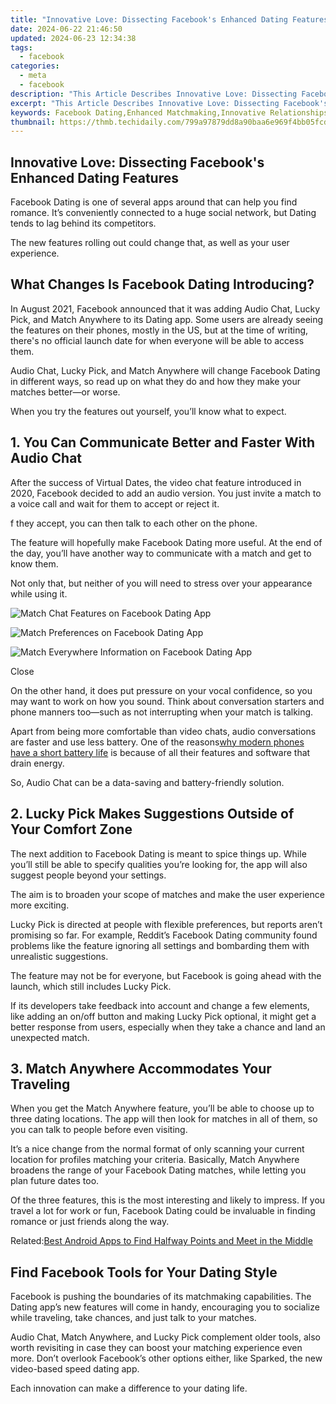 ```yaml
---
title: "Innovative Love: Dissecting Facebook's Enhanced Dating Features"
date: 2024-06-22 21:46:50
updated: 2024-06-23 12:34:38
tags:
  - facebook
categories:
  - meta
  - facebook
description: "This Article Describes Innovative Love: Dissecting Facebook's Enhanced Dating Features"
excerpt: "This Article Describes Innovative Love: Dissecting Facebook's Enhanced Dating Features"
keywords: Facebook Dating,Enhanced Matchmaking,Innovative Relationships,Social Dating Platform,Online Romance Explore,Facebook Love Features,Advanced User Profile
thumbnail: https://thmb.techidaily.com/799a97879dd8a90baa6e969f4bb05fcde15523a2765ac1b15d1b78fad2268973.jpg
---
```


## Innovative Love: Dissecting Facebook's Enhanced Dating Features

 Facebook Dating is one of several apps around that can help you find romance. It’s conveniently connected to a huge social network, but Dating tends to lag behind its competitors.

 The new features rolling out could change that, as well as your user experience.

## What Changes Is Facebook Dating Introducing?

 In August 2021, Facebook announced that it was adding Audio Chat, Lucky Pick, and Match Anywhere to its Dating app. Some users are already seeing the features on their phones, mostly in the US, but at the time of writing, there's no official launch date for when everyone will be able to access them.

 Audio Chat, Lucky Pick, and Match Anywhere will change Facebook Dating in different ways, so read up on what they do and how they make your matches better—or worse.

 When you try the features out yourself, you’ll know what to expect.

## 1\. You Can Communicate Better and Faster With Audio Chat

 After the success of Virtual Dates, the video chat feature introduced in 2020, Facebook decided to add an audio version. You just invite a match to a voice call and wait for them to accept or reject it.

f they accept, you can then talk to each other on the phone.

 The feature will hopefully make Facebook Dating more useful. At the end of the day, you’ll have another way to communicate with a match and get to know them.

 Not only that, but neither of you will need to stress over your appearance while using it.

![Match Chat Features on Facebook Dating App](https://static1.makeuseofimages.com/wordpress/wp-content/uploads/2021/08/match-chat-features-on-facebook-dating-app.png)

![Match Preferences on Facebook Dating App](https://static1.makeuseofimages.com/wordpress/wp-content/uploads/2021/08/match-preferences-on-facebook-dating-app.png)

![Match Everywhere Information on Facebook Dating App](https://static1.makeuseofimages.com/wordpress/wp-content/uploads/2021/08/match-everywhere-information-on-facebook-dating-app.png)

Close

 On the other hand, it does put pressure on your vocal confidence, so you may want to work on how you sound. Think about conversation starters and phone manners too—such as not interrupting when your match is talking.

 Apart from being more comfortable than video chats, audio conversations are faster and use less battery. One of the reasons[why modern phones have a short battery life](https://www.makeuseof.com/tag/why-phones-have-short-battery-life/) is because of all their features and software that drain energy.

So, Audio Chat can be a data-saving and battery-friendly solution.

## 2\. Lucky Pick Makes Suggestions Outside of Your Comfort Zone

 The next addition to Facebook Dating is meant to spice things up. While you’ll still be able to specify qualities you’re looking for, the app will also suggest people beyond your settings.

 The aim is to broaden your scope of matches and make the user experience more exciting.

 Lucky Pick is directed at people with flexible preferences, but reports aren’t promising so far. For example, Reddit’s Facebook Dating community found problems like the feature ignoring all settings and bombarding them with unrealistic suggestions.

 The feature may not be for everyone, but Facebook is going ahead with the launch, which still includes Lucky Pick.

 If its developers take feedback into account and change a few elements, like adding an on/off button and making Lucky Pick optional, it might get a better response from users, especially when they take a chance and land an unexpected match.

## 3\. Match Anywhere Accommodates Your Traveling

 When you get the Match Anywhere feature, you’ll be able to choose up to three dating locations. The app will then look for matches in all of them, so you can talk to people before even visiting.

 It’s a nice change from the normal format of only scanning your current location for profiles matching your criteria. Basically, Match Anywhere broadens the range of your Facebook Dating matches, while letting you plan future dates too.

 Of the three features, this is the most interesting and likely to impress. If you travel a lot for work or fun, Facebook Dating could be invaluable in finding romance or just friends along the way.

 Related:[Best Android Apps to Find Halfway Points and Meet in the Middle](https://www.makeuseof.com/find-halfway-points-and-meet-in-the-middle-android/)

## Find Facebook Tools for Your Dating Style

 Facebook is pushing the boundaries of its matchmaking capabilities. The Dating app’s new features will come in handy, encouraging you to socialize while traveling, take chances, and just talk to your matches.

 Audio Chat, Match Anywhere, and Lucky Pick complement older tools, also worth revisiting in case they can boost your matching experience even more. Don’t overlook Facebook’s other options either, like Sparked, the new video-based speed dating app.

Each innovation can make a difference to your dating life.


<ins class="adsbygoogle"
     style="display:block"
     data-ad-format="autorelaxed"
     data-ad-client="ca-pub-7571918770474297"
     data-ad-slot="1223367746"></ins>



<ins class="adsbygoogle"
     style="display:block"
     data-ad-client="ca-pub-7571918770474297"
     data-ad-slot="8358498916"
     data-ad-format="auto"
     data-full-width-responsive="true"></ins>
